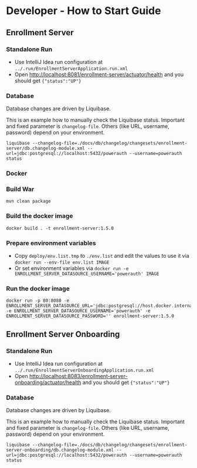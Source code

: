 # Developer - How to Start Guide


## Enrollment Server


### Standalone Run

- Use IntelliJ Idea run configuration at `../.run/EnrollmentServerApplication.run.xml`
- Open [http://localhost:8081/enrollment-server/actuator/health](http://localhost:8081/enrollment-server/actuator/health) and you should get `{"status":"UP"}`


### Database

Database changes are driven by Liquibase.

This is an example how to manually check the Liquibase status.
Important and fixed parameter is `changelog-file`.
Others (like URL, username, password) depend on your environment.

```shell
liquibase --changelog-file=./docs/db/changelog/changesets/enrollment-server/db.changelog-module.xml --url=jdbc:postgresql://localhost:5432/powerauth --username=powerauth status
```


### Docker


### Build War

```shell
mvn clean package
```


### Build the docker image

```shell
docker build . -t enrollment-server:1.5.0
```


### Prepare environment variables

* Copy `deploy/env.list.tmp` to `./env.list` and edit the values to use it via `docker run --env-file env.list IMAGE`
* Or set environment variables via `docker run -e ENROLLMENT_SERVER_DATASOURCE_USERNAME='powerauth' IMAGE`


### Run the docker image

```shell
docker run -p 80:8080 -e ENROLLMENT_SERVER_DATASOURCE_URL='jdbc:postgresql://host.docker.internal:5432/powerauth' -e ENROLLMENT_SERVER_DATASOURCE_USERNAME='powerauth' -e ENROLLMENT_SERVER_DATASOURCE_PASSWORD='' enrollment-server:1.5.0 
```


## Enrollment Server Onboarding


### Standalone Run

- Use IntelliJ Idea run configuration at `../.run/EnrollmentServerOnboardingApplication.run.xml`
- Open [http://localhost:8083/enrollment-server-onboarding/actuator/health](http://localhost:8083/enrollment-server-onboarding/actuator/health) and you should get `{"status":"UP"}`


### Database

Database changes are driven by Liquibase.

This is an example how to manually check the Liquibase status.
Important and fixed parameter is `changelog-file`.
Others (like URL, username, password) depend on your environment.

```shell
liquibase --changelog-file=./docs/db/changelog/changesets/enrollment-server-onboarding/db.changelog-module.xml --url=jdbc:postgresql://localhost:5432/powerauth --username=powerauth status
``` 
